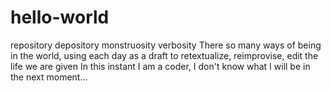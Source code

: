 # hello-world
repository depository monstruosity verbosity
There so many ways of being in the world, using each day as a draft to retextualize, reimprovise, edit the life we are given
In this instant I am a coder, I don't know what I will be in the next moment...

